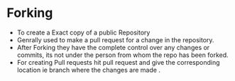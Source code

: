 Forking
=

+ To create a Exact copy of a public Repository
+ Genrally used to make a pull request for a change in the repository.
+ After Forking they have the complete control over any changes or commits, its not under the person from whom the repo has been forked.
+  For creating Pull requests hit pull request and give the corresponding location ie branch where the changes are made .
